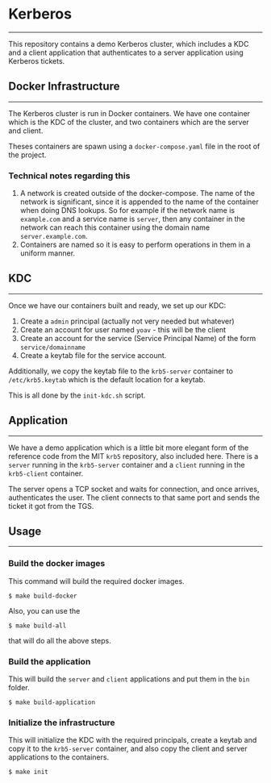 # Kerberos
---

This repository contains a demo Kerberos cluster, which includes a KDC and a client application
that authenticates to a server application using Kerberos tickets.

## Docker Infrastructure
---
The Kerberos cluster is run in Docker containers.
We have one container which is the KDC of the cluster, and two containers which are the 
server and client.
 
Theses containers are spawn using a `docker-compose.yaml` file in the root of the project.

### Technical notes regarding this
1. A network is created outside of the docker-compose. The name of the network is significant,
since it is appended to the name of the container when doing DNS lookups. So for example if the 
network name is `example.com` and a service name is `server`, then any container in the network can reach
this container using the domain name `server.example.com`.
2. Containers are named so it is easy to perform operations in them in a uniform manner.

## KDC
---
Once we have our containers built and ready, we set up our KDC:
1. Create a `admin` principal (actually not very needed but whatever)
2. Create an account for user named `yoav` - this will be the client
3. Create an account for the service (Service Principal Name) of the form `service/domainname`
4. Create a keytab file for the service account.

Additionally, we copy the keytab file to the `krb5-server` container to `/etc/krb5.keytab` which is the default location
for a keytab.

This is all done by the `init-kdc.sh` script.

## Application
---
We have a demo application which is a little bit more elegant form of the reference code from the MIT `krb5` repository, also included here.
There is a `server` running in the `krb5-server` container and a `client` running in the `krb5-client` container.

The server opens a TCP socket and waits for connection, and once arrives, authenticates the user.
The client connects to that same port and sends the ticket it got from the TGS.


## Usage
---

### Build the docker images
This command will build the required docker images.

```
$ make build-docker
```


Also, you can use the 
```
$ make build-all
```

that will do all the above steps.

### Build the application
This will build the `server` and `client` applications and put them in the `bin` folder.

```
$ make build-application
```

### Initialize the infrastructure
This will initialize the KDC with the required principals, create a keytab and copy it to the `krb5-server` container,
and also copy the client and server applications to the containers.


```
$ make init
```


 

